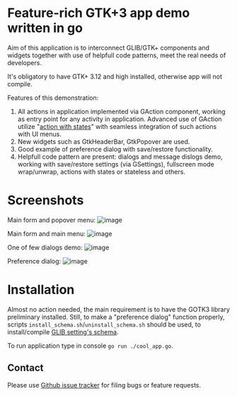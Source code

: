 Feature-rich GTK+3 app demo written in go
=================================================

Aim of this application is to interconnect GLIB/GTK+ components and widgets together
with use of helpfull code patterns, meet the real needs of developers.

It's obligatory to have GTK+ 3.12 and high installed, otherwise app will not compile.

Features of this demonstration:
1) All actions in application implemented via GAction component, working as entry point
for any activity in application. Advanced use of GAction utilize
"[action with states](https://developer.gnome.org/GAction/)"
with seamless integration of such actions with UI menus.
2) New widgets such as GtkHeaderBar, GtkPopover are used.
3) Good example of preference dialog with save/restore functionality.
4) Helpfull code pattern are present: dialogs and message dislogs demo,
working with save/restore settings (via GSettings),
fullscreen mode wrap/unwrap, actions with states or stateless and others.

Screenshots
===========
Main form and popover menu:
![image](https://raw.github.com/d2r2/gotk3/master/examples/cool_app/docs/cool_app_screen_1.png)

Main form and main menu:
![image](https://raw.github.com/d2r2/gotk3/master/examples/cool_app/docs/cool_app_screen_2.png)

One of few dialogs demo:
![image](https://raw.github.com/d2r2/gotk3/master/examples/cool_app/docs/cool_app_screen_3.png)

Preference dialog:
![image](https://raw.github.com/d2r2/gotk3/master/examples/cool_app/docs/cool_app_screen_4.png)


Installation
============

Almost no action needed, the main requirement is to have the GOTK3 library preliminary installed.
Still, to make a "preference dialog" function properly, scripts `install_schema.sh`/`uninstall_schema.sh`
should be used, to install/compile [GLIB setting's schema](https://developer.gnome.org/GSettings/).

To run application type in console `go run ./cool_app.go`.


Contact
-------

Please use [Github issue tracker](https://github.com/d2r2/gotk3/issues)
for filing bugs or feature requests.
